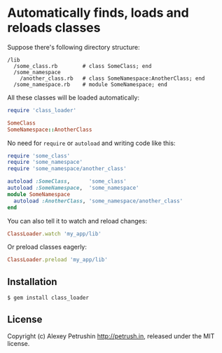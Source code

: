 # Automatically finds, loads and reloads classes

Suppose there's following directory structure:

    /lib
      /some_class.rb        # class SomeClass; end
      /some_namespace
        /another_class.rb   # class SomeNamespace:AnotherClass; end
      /some_namespace.rb    # module SomeNamespace; end

All these classes will be loaded automatically:

``` ruby
require 'class_loader'

SomeClass
SomeNamespace::AnotherClass
```

No need for `require` or `autoload` and writing code like this:

``` ruby
require 'some_class'
require 'some_namespace'
require 'some_namespace/another_class'

autoload :SomeClass,      'some_class'
autoload :SomeNamespace,  'some_namespace'
module SomeNamespace
  autoload :AnotherClass, 'some_namespace/another_class'
end
```

You can also tell it to watch and reload changes:

``` ruby
ClassLoader.watch 'my_app/lib'
```

Or preload classes eagerly:

``` ruby
ClassLoader.preload 'my_app/lib'
```

## Installation

	$ gem install class_loader

## License

Copyright (c) Alexey Petrushin http://petrush.in, released under the MIT license.